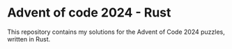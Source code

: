 # Advent of code 2024 - Rust

This repository contains my solutions for the Advent of Code 2024 puzzles, written in Rust.
